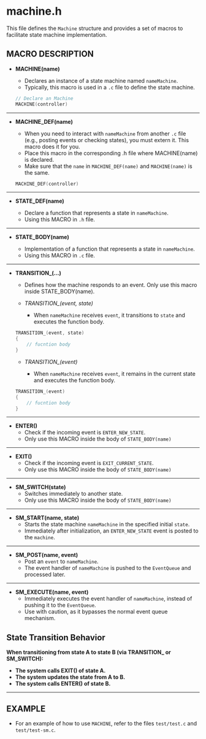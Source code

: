 # machine.h

This file defines the `Machine` structure and provides a set of macros to facilitate state machine implementation.

## MACRO DESCRIPTION

- **MACHINE(name)**
    - Declares an instance of a state machine named `nameMachine`. 
    - Typically, this macro is used in a `.c` file to define the state machine.

    ```c
    // Declare an Machine
    MACHINE(controller)
    ```
---

- **MACHINE_DEF(name)**
    - When you need to interact with `nameMachine` from another `.c` file (e.g., posting events or checking states), you must extern it. This macro does it for you.
    - Place this macro in the corresponding .h file where MACHINE(name) is declared.
    - Make sure that the `name` in `MACHINE_DEF(name)` and `MACHINE(name)` is the same.

    ```h
    MACHINE_DEF(controller)
    ```
---

- **STATE_DEF(name)**

    - Declare a function that represents a state in `nameMachine`. 
    - Using this MACRO in `.h` file.
---

- **STATE_BODY(name)**

    - Implementation of a function that represents a state in `nameMachine`. 
    - Using this MACRO in `.c` file.
---

- **TRANSITION_(...)**
  
    - Defines how the machine responds to an event. Only use this macro inside STATE_BODY(name).
    
    - *TRANSITION_(event, state)*
    
        - When `nameMachine` receives `event`, it transitions to `state` and executes the function body.

    ```c
    TRANSITION_(event, state)
    {
        // fucntion body
    }
    ```

    - *TRANSITION_(event)*

        - When `nameMachine` receives `event`, it remains in the current state and executes the function body.

    ```c
    TRANSITION_(event)
    {
        // fucntion body
    }
    ```
---

- **ENTER()**
    - Check if the incoming event is `ENTER_NEW_STATE`.
    - Only use this MACRO inside the body of `STATE_BODY(name)`
---

- **EXIT()**
    - Check if the incoming event is `EXIT_CURRENT_STATE`.
    - Only use this MACRO inside the body of `STATE_BODY(name)`
---

- **SM_SWITCH(state)**
    - Switches immediately to another state.
    - Only use this MACRO inside the body of `STATE_BODY(name)`
---

- **SM_START(name, state)**
    - Starts the state machine `nameMachine` in the specified initial `state`.
    - Immediately after initialization, an `ENTER_NEW_STATE` event is posted to the `machine`.
---

- **SM_POST(name, event)**
    - Post an `event` to `nameMachine`.
    - The event handler of `nameMachine` is pushed to the `EventQueue` and processed later.
---

- **SM_EXECUTE(name, event)**
    - Immediately executes the event handler of `nameMachine`, instead of pushing it to the `EventQueue`. 
    - Use with caution, as it bypasses the normal event queue mechanism.

## State Transition Behavior

**When transitioning from state A to state B (via TRANSITION_ or SM_SWITCH):**

- **The system calls EXIT() of state A.**
- **The system updates the state from A to B.**
- **The system calls ENTER() of state B.**
---
## EXAMPLE
- For an example of how to use `MACHINE`, refer to the files `test/test.c` and `test/test-sm.c`.